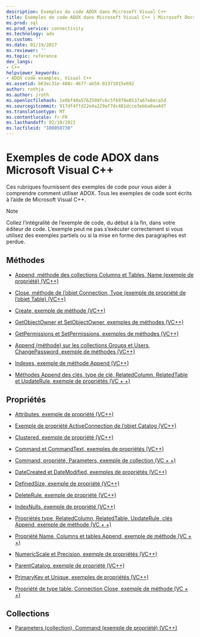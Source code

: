 ```yaml
---
description: Exemples de code ADOX dans Microsoft Visual C++
title: Exemples de code ADOX dans Microsoft Visual C++ | Microsoft Docs
ms.prod: sql
ms.prod_service: connectivity
ms.technology: ado
ms.custom: ''
ms.date: 01/19/2017
ms.reviewer: ''
ms.topic: reference
dev_langs:
- C++
helpviewer_keywords:
- ADOX code examples, Visual C++
ms.assetid: b63ec31e-488c-4677-ab58-01371015e692
author: rothja
ms.author: jroth
ms.openlocfilehash: 1e0bf40a5762599fc6c5f6970e0537a67e8eca5d
ms.sourcegitcommit: 917df4ffd22e4a229af7dc481dcce3ebba0aa4d7
ms.translationtype: MT
ms.contentlocale: fr-FR
ms.lasthandoff: 02/10/2021
ms.locfileid: "100050730"
---
```

# <a name="adox-code-examples-in-microsoft-visual-c"></a>Exemples de code ADOX dans Microsoft Visual C++
Ces rubriques fournissent des exemples de code pour vous aider à comprendre comment utiliser ADOX. Tous les exemples de code sont écrits à l’aide de Microsoft Visual C++.  
  
> [!NOTE]
>  Collez l’intégralité de l’exemple de code, du début à la fin, dans votre éditeur de code. L’exemple peut ne pas s’exécuter correctement si vous utilisez des exemples partiels ou si la mise en forme des paragraphes est perdue.  
  
## <a name="methods"></a>Méthodes  
  
-   [Append, méthode des collections Columns et Tables, Name (exemple de propriété) (VC++)](./columns-and-tables-append-methods-name-property-example-vc.md)  
  
-   [Close, méthode de l’objet Connection, Type (exemple de propriété de l’objet Table) (VC++)](./connection-close-method-table-type-property-example-vc.md)  
  
-   [Create, exemple de méthode (VC++)](./create-method-example-vc.md)  
  
-   [GetObjectOwner et SetObjectOwner, exemples de méthodes (VC++)](./getobjectowner-and-setobjectowner-methods-example-vc.md)  
  
-   [GetPermissions et SetPermissions, exemples de méthodes (VC++)](./getpermissions-and-setpermissions-methods-example-vc.md)  
  
-   [Append (méthode) sur les collections Groups et Users, ChangePassword, exemple de méthodes (VC++)](./groups-and-users-append-changepassword-methods-example-vc.md)  
  
-   [Indexes, exemple de méthode Append (VC++)](./indexes-append-method-example-vc.md)  
  
-   [Méthodes Append des clés, type de clé, RelatedColumn, RelatedTable et UpdateRule, exemple de propriétés (VC + +)](./keys-append-method-key-type-relatedcolumn-relatedtable-example-vc.md)  
  
## <a name="properties"></a>Propriétés  
  
-   [Attributes, exemple de propriété (VC++)](./attributes-property-example-vc.md)  
  
-   [Exemple de propriété ActiveConnection de l’objet Catalog (VC++)](./catalog-activeconnection-property-example-vc.md)  
  
-   [Clustered, exemple de propriété (VC++)](./clustered-property-example-vc.md)  
  
-   [Command et CommandText, exemples de propriétés (VC++)](./command-and-commandtext-properties-example-vc.md)  
  
-   [Command, propriété, Parameters, exemple de collection (VC + +)](./parameters-collection-command-property-example-vc.md)  
  
-   [DateCreated et DateModified, exemples de propriétés (VC++)](./datecreated-and-datemodified-properties-example-vc.md)  
  
-   [DefinedSize, exemple de propriété (VC++)](./definedsize-property-example-vc.md)  
  
-   [DeleteRule, exemple de propriété (VC++)](./deleterule-property-example-vc.md)  
  
-   [IndexNulls, exemple de propriété (VC++)](./indexnulls-property-example-vc.md)  
  
-   [Propriétés type, RelatedColumn, RelatedTable, UpdateRule, clés Append, exemple de méthode (VC + +)](./keys-append-method-key-type-relatedcolumn-relatedtable-example-vc.md)  
  
-   [Propriété Name, Columns et tables Append, exemple de méthode (VC + +)](./columns-and-tables-append-methods-name-property-example-vc.md)  
  
-   [NumericScale et Precision, exemple de propriétés (VC++)](./numericscale-and-precision-properties-of-the-column-object-example-vc.md)  
  
-   [ParentCatalog, exemple de propriété (VC++)](./parentcatalog-property-example-vc.md)  
  
-   [PrimaryKey et Unique, exemples de propriétés (VC++)](./primarykey-and-unique-properties-example-vc.md)  
  
-   [Propriété de type table, Connection Close, exemple de méthode (VC + +)](./connection-close-method-table-type-property-example-vc.md)  
  
## <a name="collections"></a>Collections  
  
-   [Parameters (collection), Command (exemple de propriété) (VC++)](./parameters-collection-command-property-example-vc.md)